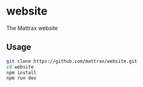 # website

The Mattrax website

## Usage

```bash
git clone https://github.com/mattrax/website.git
cd website
npm install
npm run dev
```
